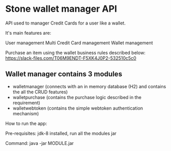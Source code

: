 # Stone wallet manager API #

API used to manager Credit Cards for a user like a wallet.


It's main features are:

User management
Multi Credit Card management
Wallet management

Purchase an item using the wallet business rules described below:
https://slack-files.com/T06M9ENDT-F5XK4J0P2-532510c5c0


## Wallet manager contains 3 modules ##

* walletmanager (connects with an in memory database (H2) and contains the all the CRUD features)
* walletpurchase (contains the purchase logic described in the requirement)
* walletwebtoken (contains the simple webtoken authentication mechanism)

How to run the app:

Pre-requisites: jdk-8 installed, run all the modules jar

Command:
java -jar MODULE.jar
